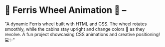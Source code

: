 # 🎡 Ferris Wheel Animation 🌈 –

"A dynamic Ferris wheel built with HTML and CSS. The wheel rotates smoothly, while the cabins stay upright and change colors 🎨 as they revolve. A fun project showcasing CSS animations and creative positioning! 💻✨"